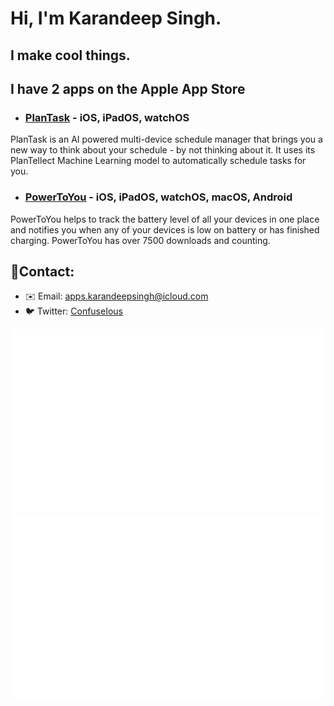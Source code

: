 # Hi, I'm Karandeep Singh.

## I make cool things.

## I have 2 apps on the Apple App Store

- ### [PlanTask](https://apps.apple.com/sg/app/plantask/id1516651532) - iOS, iPadOS, watchOS
PlanTask is an AI powered multi-device schedule manager that brings you a new way to think about your schedule - by not thinking about it. It uses its PlanTellect Machine Learning model to automatically schedule tasks for you.

- ### [PowerToYou](https://confuseious.github.io/PowerToYou) - iOS, iPadOS, watchOS, macOS, Android
PowerToYou helps to track the battery level of all your devices in one place and notifies you when any of your devices is low on battery or has finished charging. PowerToYou has over 7500 downloads and counting.

## 📱Contact:
- ✉️ Email: [apps.karandeepsingh@icloud.com](mailto:apps.karandeepsingh@icloud.com)
- 🐦 Twitter: [ConfuseIous](https://twitter.com/confuseious)

![Stats](https://github.com/confuseious/github-stats/blob/master/generated/overview.svg)
![Langs](https://github.com/confuseious/github-stats/blob/master/generated/languages.svg)


